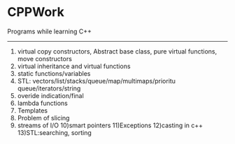 # CPPWork
Programs while learning C++

---------
1) virtual copy constructors, Abstract base class, pure virtual functions, move constructors
2) virtual inheritance and virtual functions
3) static functions/variables
4) STL: vectors/list/stacks/queue/map/multimaps/prioritu queue/iterators/string
5) overide indication/final
6) lambda functions
7) Templates
8) Problem of slicing
9) streams of I/O
10)smart pointers
11)Exceptions
12)casting in c++
13)STL:searching, sorting
